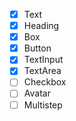 - [x] Text
- [x] Heading
- [x] Box
- [x] Button
- [x] TextInput
- [x] TextArea
- [ ] Checkbox
- [ ] Avatar
- [ ] Multistep
